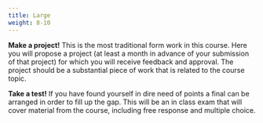 ```yaml
---
title: Large
weight: 8-10
---
```


**Make a project!** This is the most traditional form work in this course. Here you will propose a project (at least a month in advance of your submission of that project) for which you will receive feedback and approval. The project should be a substantial piece of work that is related to the course topic.

**Take a test!** If you have found yourself in dire need of points a final can be arranged in order to fill up the gap. This will be an in class exam that will cover material from the course, including free response and multiple choice.
